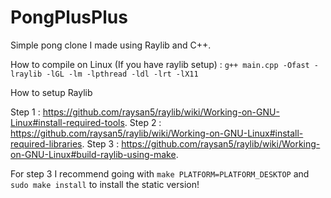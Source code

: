 # PongPlusPlus
Simple pong clone I made using Raylib and C++.

How to compile on Linux (If you have raylib setup) :
`g++ main.cpp -Ofast -lraylib -lGL -lm -lpthread -ldl -lrt -lX11`

How to setup Raylib

Step 1 : https://github.com/raysan5/raylib/wiki/Working-on-GNU-Linux#install-required-tools.
Step 2 : https://github.com/raysan5/raylib/wiki/Working-on-GNU-Linux#install-required-libraries.
Step 3 : https://github.com/raysan5/raylib/wiki/Working-on-GNU-Linux#build-raylib-using-make.

For step 3 I recommend going with `make PLATFORM=PLATFORM_DESKTOP` and `sudo make install` to install the static version! 
